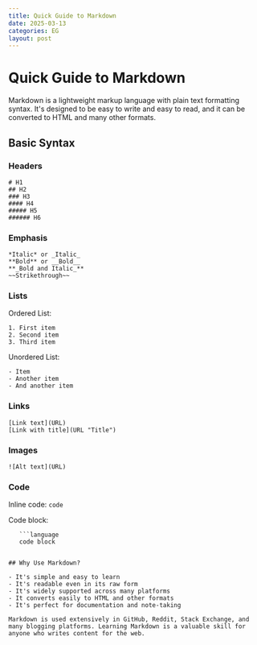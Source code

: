 ```yaml
---
title: Quick Guide to Markdown
date: 2025-03-13
categories: EG
layout: post
---
```


# Quick Guide to Markdown

Markdown is a lightweight markup language with plain text formatting syntax. It's designed to be easy to write and easy to read, and it can be converted to HTML and many other formats.

## Basic Syntax

### Headers

```
# H1
## H2
### H3
#### H4
##### H5
###### H6
```

### Emphasis

```
*Italic* or _Italic_
**Bold** or __Bold__
**_Bold and Italic_**
~~Strikethrough~~
```

### Lists

Ordered List:
```
1. First item
2. Second item
3. Third item
```

Unordered List:
```
- Item
- Another item
- And another item
```

### Links

```
[Link text](URL)
[Link with title](URL "Title")
```

### Images

```
![Alt text](URL)
```

### Code

Inline code: `code`

Code block:
```
   ```language
   code block
   ```
```

## Why Use Markdown?

- It's simple and easy to learn
- It's readable even in its raw form
- It's widely supported across many platforms
- It converts easily to HTML and other formats
- It's perfect for documentation and note-taking

Markdown is used extensively in GitHub, Reddit, Stack Exchange, and many blogging platforms. Learning Markdown is a valuable skill for anyone who writes content for the web. 